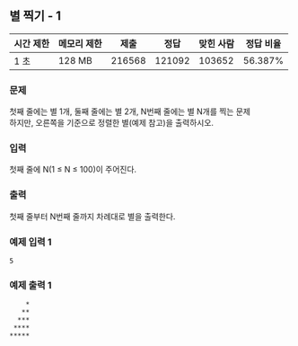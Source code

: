 ## 별 찍기 - 1

|시간 제한|	메모리 제한|	제출|	정답|	맞힌 사람| 	정답 비율   |
|---|---|---|---|---|----------|
|1 초|	128 MB|	216568|	121092	|	103652| 	56.387% |

### 문제

첫째 줄에는 별 1개, 둘째 줄에는 별 2개, N번째 줄에는 별 N개를 찍는 문제   
하지만, 오른쪽을 기준으로 정렬한 별(예제 참고)을 출력하시오.

### 입력

첫째 줄에 N(1 ≤ N ≤ 100)이 주어진다.

### 출력

첫째 줄부터 N번째 줄까지 차례대로 별을 출력한다.

### 예제 입력 1
```
5
```

### 예제 출력 1
```
    *
   **
  ***
 ****
*****
```